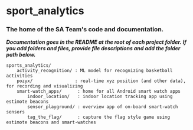 # sport_analytics
### The home of the SA Team's code and documentation.
***Documentation goes in the README at the root of each project folder.***
***If you add folders and files, provide file descriptions and add the folder path below.***





    sports_analytics/
    	activity_recognition/ : ML model for recognizing basketball activities
    	pozyx/                : real-time xyz position (and other data), for recording and visualizing
    	smart-watch_apps/      : home for all Android smart watch apps
    		indoor_location/   : indoor location tracking app using estimote beacons
    		sensor_playground/ : overview app of on-board smart-watch sensors
    		tag_the_flag/      : capture the flag style game using estimote beacons and smart-watches
